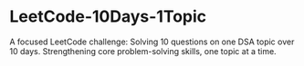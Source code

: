# LeetCode-10Days-1Topic
A focused LeetCode challenge: Solving 10 questions on one DSA topic over 10 days. Strengthening core problem-solving skills, one topic at a time.
